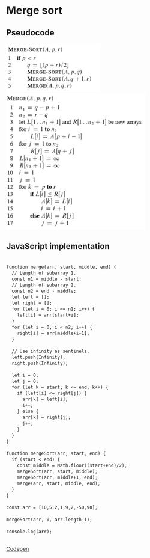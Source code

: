 # Merge sort

## Pseudocode
<img src="../images/merge-sort-pseudocode.png" style="max-width: 250px;">

<img src="../images/merge-sort-merge-pseudocode.png" style="max-width: 370px;">

## JavaScript implementation
<pre>
<code class="language-javascript">
function merge(arr, start, middle, end) {
  // Length of subarray 1.
  const n1 = middle - start;
  // Length of subarray 2.
  const n2 = end - middle;
  let left = [];
  let right = [];
  for (let i = 0; i <= n1; i++) {
    left[i] = arr[start+i];
  }
  for (let i = 0; i < n2; i++) {
    right[i] = arr[middle+i+1];
  }
  
  // Use infinity as sentinels.
  left.push(Infinity);
  right.push(Infinity);
  
  let i = 0;
  let j = 0;
  for (let k = start; k <= end; k++) {
    if (left[i] <= right[j]) {
      arr[k] = left[i];
      i++;
    } else {
      arr[k] = right[j];
      j++;
    }
  }
}

function mergeSort(arr, start, end) {
  if (start < end) {
    const middle = Math.floor((start+end)/2);
    mergeSort(arr, start, middle);
    mergeSort(arr, middle+1, end);
    merge(arr, start, middle, end);
  }
}

const arr = [10,5,2,1,9,2,-50,90];

mergeSort(arr, 0, arr.length-1);

console.log(arr);
</code>
</pre>

<a target="_blank" href="https://codepen.io/ejgoodwin/pen/NWgZJPz?editors=0010">Codepen</a>
